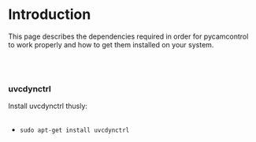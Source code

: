 # Introduction #

This page describes the dependencies required in order for pycamcontrol to work properly and how to get them installed on your system.

<br>
<br>
<h3>uvcdynctrl</h3>

Install uvcdynctrl thusly:<br>
<br>
<ul><li><code>sudo apt-get install uvcdynctrl</code>